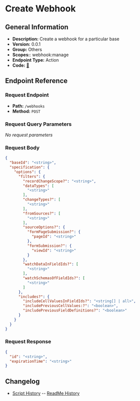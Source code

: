# Create Webhook

## General Information

- **Description:** Create a webhook for a particular base
- **Version:** 0.0.1
- **Group:** Others
- **Scopes:**: webhook:manage
- **Endpoint Type:** Action
- **Code:** [🔗](https://github.com/NangoHQ/integration-templates/tree/main/integrations/airtable/actions/create-webhook.ts)

## Endpoint Reference

### Request Endpoint

- **Path:** `/webhooks`
- **Method:** `POST`

### Request Query Parameters

_No request parameters_

### Request Body

```json
{
  "baseId": "<string>",
  "specification": {
    "options": {
      "filters": {
        "recordChangeScope?": "<string>",
        "dataTypes": [
          "<string>"
        ],
        "changeTypes?": [
          "<string>"
        ],
        "fromSources?": [
          "<string>"
        ],
        "sourceOptions?": {
          "formPageSubmission?": {
            "pageId": "<string>"
          },
          "formSubmission?": {
            "viewId": "<string>"
          }
        },
        "watchDataInFieldIds?": [
          "<string>"
        ],
        "watchSchemasOfFieldIds?": [
          "<string>"
        ]
      },
      "includes?": {
        "includeCellValuesInFieldIds?": "<string[] | all>",
        "includePreviousCellValues:?": "<boolean>",
        "includePreviousFieldDefinitions?": "<boolean>"
      }
    }
  }
}
```

### Request Response

```json
{
  "id": "<string>",
  "expirationTime": "<string>"
}
```

## Changelog

- [Script History](https://github.com/NangoHQ/integration-templates/commits/main/integrations/airtable/actions/create-webhook.ts)
-- [ReadMe History](https://github.com/NangoHQ/integration-templates/commits/main/integrations/airtable/actions/create-webhook.md)
